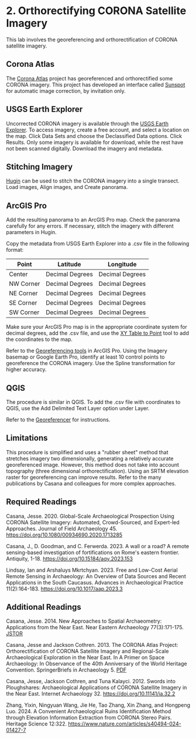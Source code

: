 # 2. Orthorectifying CORONA Satellite Imagery

This lab involves the georeferencing and orthorectification of CORONA satellite imagery.

## Corona Atlas

The [Corona Atlas](https://corona.cast.uark.edu/) project has georeferenced and orthorectified some CORONA imagery. This project has developed an interface called [Sunspot](https://sunspot.cast.uark.edu/home/login) for automatic image correction, by invitation only.

## USGS Earth Explorer

Uncorrected CORONA imagery is available through the [USGS Earth Explorer](https://earthexplorer.usgs.gov/). To access imagery, create a free account, and select a location on the map. Click Data Sets and choose the Declassified Data options. Click Results. Only some imagery is available for download, while the rest have not been scanned digitally. Download the imagery and metadata.

## Stitching Imagery

[Hugin](https://hugin.sourceforge.io/) can be used to stitch the CORONA imagery into a single transect. Load images, Align images, and Create panorama.

## ArcGIS Pro

Add the resulting panorama to an ArcGIS Pro map. Check the panorama carefully for any errors. If necessary, stitch the imagery with different parameters in Hugin.

Copy the metadata from USGS Earth Explorer into a .csv file in the following format:

| Point     | Latitude        | Longitude       |
| ---       | ---             | ---             |
| Center    | Decimal Degrees | Decimal Degrees |
| NW Corner | Decimal Degrees | Decimal Degrees |
| NE Corner | Decimal Degrees | Decimal Degrees |
| SE Corner | Decimal Degrees | Decimal Degrees |
| SW Corner | Decimal Degrees | Decimal Degrees |

Make sure your ArcGIS Pro map is in the appropriate coordinate system for decimal degrees, add the .csv file, and use the [XY Table to Point](https://pro.arcgis.com/en/pro-app/latest/tool-reference/data-management/xy-table-to-point.htm) tool to add the coordinates to the map.

Refer to the [Georeferencing tools](https://pro.arcgis.com/en/pro-app/latest/help/data/imagery/georeferencing-tools.htm) in ArcGIS Pro. Using the Imagery basemap or Google Earth Pro, identify at least 10 control points to georeference the CORONA imagery. Use the Spline transformation for higher accuracy.

## QGIS

The procedure is similar in QGIS. To add the .csv file with coordinates to QGIS, use the Add Delimited Text Layer option under Layer.

Refer to the [Georeferencer](https://docs.qgis.org/3.34/en/docs/user_manual/working_with_raster/georeferencer.html) for instructions.

## Limitations

This procedure is simplified and uses a "rubber sheet" method that stretches imagery two dimensionally, generating a relatively accurate georeferenced image. However, this method does not take into account topography (three dimensional orthorectification). Using an SRTM elevation raster for georeferencing can improve results. Refer to the many publications by Casana and colleagues for more complex approaches.

## Required Readings

Casana, Jesse. 2020. Global-Scale Archaeological Prospection Using CORONA Satellite
Imagery: Automated, Crowd-Sourced, and Expert-led Approaches. Journal of Field
Archaeology 45. <https://doi.org/10.1080/00934690.2020.1713285>

Casana, J., D. Goodman, and C. Ferwerda. 2023. A wall or a road? A remote sensing-based 
investigation of fortifications on Rome's eastern frontier. Antiquity, 1-18. 
<https://doi.org/10.15184/aqy.2023.153>

Lindsay, Ian and Arshaluys Mkrtchyan. 2023. Free and Low-Cost Aerial Remote Sensing in
Archaeology: An Overview of Data Sources and Recent Applications in the South Caucasus.
Advances in Archaeological Practice 11(2):164-183. <https://doi.org/10.1017/aap.2023.3>

## Additional Readings

Casana, Jesse. 2014. New Approaches to Spatial Archaeometry: Applications from the Near
East. Near Eastern Archaeology 77(3):171-175. [JSTOR](https://www.jstor.org/stable/10.5615/neareastarch.77.3.0171)

Casana, Jesse and Jackson Cothren. 2013. The CORONA Atlas Project: Orthorectification of
CORONA Satellite Imagery and Regional-Scale Archaeological Exploration in the Near East.
In A Primer on Space Archaeology: In Observance of the 40th Anniversary of the World
Heritage Convention. SpringerBriefs in Archaeology 5. [PDF](https://www.academia.edu/4405141/The_CORONA_Atlas_Project_Orthorectification_of_CORONA_Satellite_Imagery_and_Regional_Scale_Archaeological_Exploration_in_the_Near_East)

Casana, Jesse, Jackson Cothren, and Tuna Kalayci. 2012. Swords into Ploughshares: 
Archaeological Applications of CORONA Satellite Imagery in the Near East. 
Internet Archaeology 32. <https://doi.org/10.11141/ia.32.2>

Zhang, Yixin, Ningyuan Wang, Jie He, Tao Zhang, Xin Zhang, and Hongpeng Luo. 2024. A Convenient Archaeological Ruins Identification Method through Elevation Information Extraction from CORONA Stereo Pairs. 
Heritage Science 12:322. <https://www.nature.com/articles/s40494-024-01427-7>